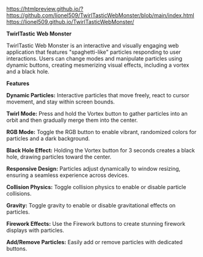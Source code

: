 https://htmlpreview.github.io/?https://github.com/lionel509/TwirlTasticWebMonster/blob/main/index.html
https://lionel509.github.io/TwirlTasticWebMonster/

**TwirlTastic Web Monster**

TwirlTastic Web Monster is an interactive and visually engaging web application that features 
"spaghetti-like" particles responding to user interactions. Users can change modes and manipulate 
particles using dynamic buttons, creating mesmerizing visual effects, including a vortex and a black hole.

**Features**

**Dynamic Particles:** Interactive particles that move freely, react to cursor movement, and stay within screen bounds.

**Twirl Mode:** Press and hold the Vortex button to gather particles into an orbit and then gradually merge them into the center.

**RGB Mode:** Toggle the RGB button to enable vibrant, randomized colors for particles and a dark background.

**Black Hole Effect:** Holding the Vortex button for 3 seconds creates a black hole, drawing particles toward the center.

**Responsive Design:** Particles adjust dynamically to window resizing, ensuring a seamless experience across devices.

**Collision Physics:** Toggle collision physics to enable or disable particle collisions.

**Gravity:** Toggle gravity to enable or disable gravitational effects on particles.

**Firework Effects:** Use the Firework buttons to create stunning firework displays with particles.

**Add/Remove Particles:** Easily add or remove particles with dedicated buttons.
